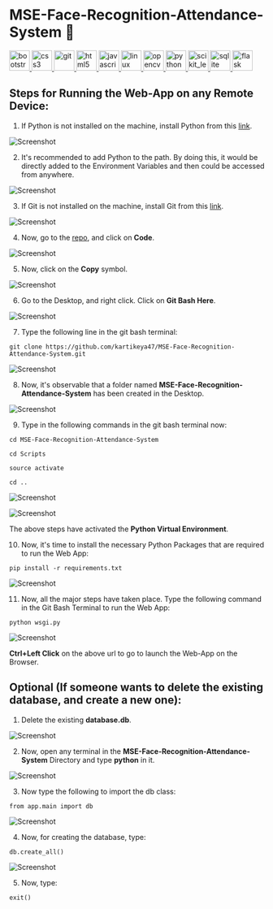 # MSE-Face-Recognition-Attendance-System :robot:

<p align="left"> <a href="https://getbootstrap.com" target="_blank" rel="noreferrer"> <img src="https://raw.githubusercontent.com/devicons/devicon/master/icons/bootstrap/bootstrap-plain-wordmark.svg" alt="bootstrap" width="40" height="40"/> </a> <a href="https://www.w3schools.com/css/" target="_blank" rel="noreferrer"> <img src="https://raw.githubusercontent.com/devicons/devicon/master/icons/css3/css3-original-wordmark.svg" alt="css3" width="40" height="40"/> </a> <a href="https://git-scm.com/" target="_blank" rel="noreferrer"> <img src="https://www.vectorlogo.zone/logos/git-scm/git-scm-icon.svg" alt="git" width="40" height="40"/> </a> <a href="https://www.w3.org/html/" target="_blank" rel="noreferrer"> <img src="https://raw.githubusercontent.com/devicons/devicon/master/icons/html5/html5-original-wordmark.svg" alt="html5" width="40" height="40"/> </a> <a href="https://developer.mozilla.org/en-US/docs/Web/JavaScript" target="_blank" rel="noreferrer"> <img src="https://raw.githubusercontent.com/devicons/devicon/master/icons/javascript/javascript-original.svg" alt="javascript" width="40" height="40"/> </a> <a href="https://www.linux.org/" target="_blank" rel="noreferrer"> <img src="https://raw.githubusercontent.com/devicons/devicon/master/icons/linux/linux-original.svg" alt="linux" width="40" height="40"/> </a> <a href="https://opencv.org/" target="_blank" rel="noreferrer"> <img src="https://www.vectorlogo.zone/logos/opencv/opencv-icon.svg" alt="opencv" width="40" height="40"/> </a> <a href="https://www.python.org" target="_blank" rel="noreferrer"> <img src="https://raw.githubusercontent.com/devicons/devicon/master/icons/python/python-original.svg" alt="python" width="40" height="40"/> </a> <a href="https://scikit-learn.org/" target="_blank" rel="noreferrer"> <img src="https://upload.wikimedia.org/wikipedia/commons/0/05/Scikit_learn_logo_small.svg" alt="scikit_learn" width="40" height="40"/> </a> <a href="https://www.sqlite.org/" target="_blank" rel="noreferrer"> <img src="https://www.vectorlogo.zone/logos/sqlite/sqlite-icon.svg" alt="sqlite" width="40" height="40"/> </a> <a href="https://flask.palletsprojects.com/" target="_blank" rel="noreferrer"> <img src="https://www.vectorlogo.zone/logos/pocoo_flask/pocoo_flask-icon.svg" alt="flask" width="40" height="40"/> </a> </p>

## Steps for Running the Web-App on any Remote Device:

1. If Python is not installed on the machine, install Python from this [link](https://www.python.org/downloads/).

![Screenshot](Screenshots/1.png)

2. It's recommended to add Python to the path. By doing this, it would be directly added to the Environment Variables and then could be accessed from anywhere.

![Screenshot](Screenshots/2.png)

3. If Git is not installed on the machine, install Git from this [link](https://git-scm.com/downloads).

![Screenshot](Screenshots/3.png)

4. Now, go to the [repo](https://github.com/kartikeya47/MSE-Face-Recognition-Attendance-System), and click on **Code**.

![Screenshot](Screenshots/4.png)

5. Now, click on the **Copy** symbol.

![Screenshot](Screenshots/5.png)

6. Go to the Desktop, and right click. Click on **Git Bash Here**.

![Screenshot](Screenshots/6.png)

7. Type the following line in the git bash terminal:
```
git clone https://github.com/kartikeya47/MSE-Face-Recognition-Attendance-System.git
```

![Screenshot](Screenshots/7.png)

8. Now, it's observable that a folder named **MSE-Face-Recognition-Attendance-System** has been created in the Desktop.

![Screenshot](Screenshots/8.png)

9. Type in the following commands in the git bash terminal now:
```
cd MSE-Face-Recognition-Attendance-System
```
```
cd Scripts
```
```
source activate
```
```
cd ..
```

![Screenshot](Screenshots/9.png)

![Screenshot](Screenshots/10.png)

The above steps have activated the **Python Virtual Environment**.

10. Now, it's time to install the necessary Python Packages that are required to run the Web App:

```
pip install -r requirements.txt
```

![Screenshot](Screenshots/11.png)

11. Now, all the major steps have taken place. Type the following command in the Git Bash Terminal to run the Web App:

```
python wsgi.py
```

![Screenshot](Screenshots/12.png)

**Ctrl+Left Click** on the above url to go to launch the Web-App on the Browser.

## Optional (If someone wants to delete the existing database, and create a new one):

1. Delete the existing **database.db**.

![Screenshot](Screenshots/16.png)

2. Now, open any terminal in the **MSE-Face-Recognition-Attendance-System** Directory and type **python** in it.

![Screenshot](Screenshots/13.png)

3. Now type the following to import the db class:
```
from app.main import db
```

![Screenshot](Screenshots/14.png)

4. Now, for creating the database, type:
```
db.create_all()
```

![Screenshot](Screenshots/15.png)

5. Now, type:

```
exit()
```





